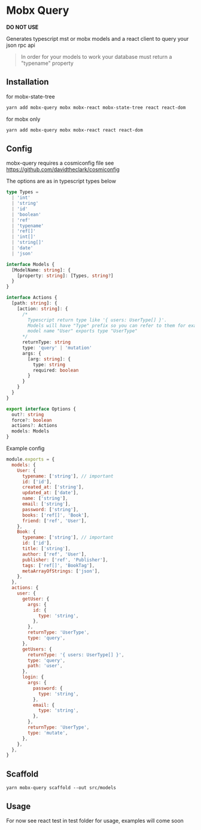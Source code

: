 # Mobx Query

**DO NOT USE**

Generates typescript mst or mobx models and a react client to query your json rpc api

> In order for your models to work your database must return a "typename" property

## Installation

for mobx-state-tree

```bash
yarn add mobx-query mobx mobx-react mobx-state-tree react react-dom
```

for mobx only

```bash
yarn add mobx-query mobx mobx-react react react-dom
```

## Config

mobx-query requires a cosmiconfig file see https://github.com/davidtheclark/cosmiconfig

The options are as in typescript types below

```ts
type Types =
  | 'int'
  | 'string'
  | 'id'
  | 'boolean'
  | 'ref'
  | 'typename'
  | 'ref[]'
  | 'int[]'
  | 'string[]'
  | 'date'
  | 'json'

interface Models {
  [ModelName: string]: {
    [property: string]: [Types, string?]
  }
}

interface Actions {
  [path: string]: {
    [action: string]: {
      /*
        Typescript return type like '{ users: UserType[] }'.
        Models will have "Type" prefix so you can refer to them for example
        model name "User" exports type "UserType"
      */
      returnType: string
      type: 'query' | 'mutation'
      args: {
        [arg: string]: {
          type: string
          required: boolean
        }
      }
    }
  }
}

export interface Options {
  out?: string
  force?: boolean
  actions?: Actions
  models: Models
}
```

Example config

```js
module.exports = {
  models: {
    User: {
      typename: ['string'], // important
      id: ['id'],
      created_at: ['string'],
      updated_at: ['date'],
      name: ['string'],
      email: ['string'],
      password: ['string'],
      books: ['ref[]', 'Book'],
      friend: ['ref', 'User'],
    },
    Book: {
      typename: ['string'], // important
      id: ['id'],
      title: ['string'],
      author: ['ref', 'User'],
      publisher: ['ref', 'Publisher'],
      tags: ['ref[]', 'BookTag'],
      metaArrayOfStrings: ['json'],
    },
  },
  actions: {
    user: {
      getUser: {
        args: {
          id: {
            type: 'string',
          },
        },
        returnType: 'UserType',
        type: 'query',
      },
      getUsers: {
        returnType: '{ users: UserType[] }',
        type: 'query',
        path: 'user',
      },
      login: {
        args: {
          password: {
            type: 'string',
          },
          email: {
            type: 'string',
          },
        },
        returnType: 'UserType',
        type: 'mutate',
      },
    },
  },
}
```

## Scaffold

```
yarn mobx-query scaffold --out src/models
```

## Usage

For now see react test in test folder for usage, examples will come soon
